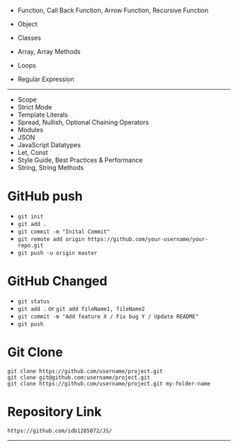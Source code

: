 - Function, Call Back Function, Arrow Function, Recursive Function
- Object
- Classes
- Array, Array Methods

- Loops
- Regular Expression

---

- Scope
- Strict Mode
- Template Literals
- Spread, Nullish, Optional Chaining Operators
- Modules
- JSON
- JavaScript Datatypes
- Let, Const
- Style Guide, Best Practices & Performance
- String, String Methods


# GitHub push

- `git init`
- `git add .`
- `git commit -m "Inital Commit"`
- `git remote add origin https://github.com/your-username/your-repo.git`
- `git push -u origin master`

# GitHub Changed

- `git status`
- `git add .` or `git add fileName1, fileName2`
- `git commit -m "Add feature X / Fix bug Y / Update README"`
- `git push`

# Git Clone

```bush
git clone https://github.com/username/project.git
git clone git@github.com:username/project.git
git clone https://github.com/username/project.git my-folder-name
```

# Repository Link

`https://github.com/idb1285072/JS/`


---